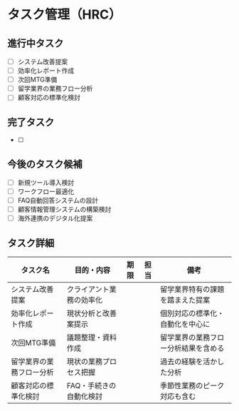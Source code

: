 # タスク管理（HRC）

## 進行中タスク
- [ ] システム改善提案
- [ ] 効率化レポート作成
- [ ] 次回MTG準備
- [ ] 留学業界の業務フロー分析
- [ ] 顧客対応の標準化検討

## 完了タスク
- [ ] 

## 今後のタスク候補
- [ ] 新規ツール導入検討
- [ ] ワークフロー最適化
- [ ] FAQ自動回答システムの設計
- [ ] 顧客情報管理システムの構築検討
- [ ] 海外連携のデジタル化提案

## タスク詳細
| タスク名 | 目的・内容 | 期限 | 担当 | 備考 |
|---|---|---|---|---|
| システム改善提案 | クライアント業務の効率化 |  |  | 留学業界特有の課題を踏まえた提案 |
| 効率化レポート作成 | 現状分析と改善案提示 |  |  | 個別対応の標準化・自動化を中心に |
| 次回MTG準備 | 議題整理・資料作成 |  |  | 留学業界の業務フロー分析結果を含める |
| 留学業界の業務フロー分析 | 現状の業務プロセス把握 |  |  | 過去の経験を活かした分析 |
| 顧客対応の標準化検討 | FAQ・手続きの自動化検討 |  |  | 季節性業務のピーク対応も含む | 